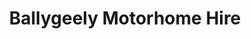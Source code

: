 ---
title: "Ballygeely Motorhome Hire"
address: "Ballygeely Motorhome Hire, 7 Riverdale Lane Saintfield, Ballynahinch, Co. Down, BT24 7JG"
tel: "+44 (0)28 9751 1804"
county: "Down"
category: "Car Hire"
type: "Content"
lat: "54.4527702331543"
lng: "-5.809783458709717"
---